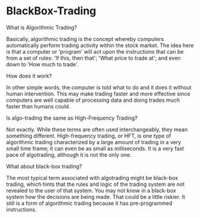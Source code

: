 # BlackBox-Trading
What is Algorithmic Trading?

Basically, algorithmic trading is the concept whereby computers automatically perform trading activity within the stock market. The idea here is that a computer or 'program' will act upon the instructions that can be from a set of rules: 'If this, then that'; 'What price to trade at'; and even down to 'How much to trade'.

How does it work?

In other simple words, the computer is told what to do and it does it without human intervention. This may make trading faster and more effective since computers are well capable of processing data and doing trades much faster than humans could.

Is algo-trading the same as High-Frequency Trading?

Not exactly. While these terms are often used interchangeably, they mean something different. High-frequency trading, or HFT, is one type of algorithmic trading characterized by a large amount of trading in a very small time frame; it can even be as small as milliseconds. It is a very fast pace of algotrading, although it is not the only one.

What about black-box trading?

The most typical term associated with algotrading might be black-box trading, which hints that the rules and logic of the trading system are not revealed to the user of that system. You may not know in a black-box system how the decisions are being made. That could be a little riskier. It still is a form of algorithmic trading because it has pre-programmed instructions.
